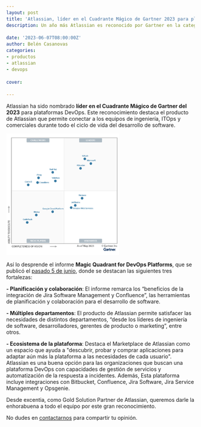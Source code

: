 ```yaml
---
layout: post
title: 'Atlassian, líder en el Cuadrante Mágico de Gartner 2023 para plataformas DevOps'
description: Un año más Atlassian es reconocido por Gartner en la categoría de herramientas para desarrolladores. ¡Te lo contamos!

date: '2023-06-07T08:00:00Z'
author: Belén Casanovas
categories:
- productos
- atlassian
- devops

cover: 

---
```


Atlassian ha sido nombrado **líder en el Cuadrante Mágico de Gartner del 2023** para plataformas DevOps. Este reconocimiento destaca el producto de Atlassian que permite conectar a los equipos de ingeniería, ITOps y comerciales durante todo el ciclo de vida del desarrollo de software. 

<img width="60%" src="/img/posts/2023-07-07-cuadrante-gartner-atlassian-2023.jpg">

Así lo desprende el informe **Magic Quadrant for DevOps Platforms**, que se publicó el <a href="https://www.gartner.com/en/documents/4416199el">pasado 5 de junio</a>, donde se destacan las siguientes tres fortalezas:

**- Planificación y colaboración**: El informe remarca los “beneficios de la integración de Jira Software Management y Confluence”, las herramientas de planificación y colaboración para el desarrollo de software.

**- Múltiples departamentos**: El producto de Atlassian permite satisfacer las necesidades de distintos departamentos, “desde los líderes de ingeniería de software, desarrolladores, gerentes de producto o marketing”, entre otros. 

**- Ecosistema de la plataforma**: Destaca el Marketplace de Atlassian como un espacio que ayuda a "descubrir, probar y comprar aplicaciones para adaptar aún más la plataforma a las necesidades de cada usuario". 
Atlassian es una buena opción para las organizaciones que buscan una plataforma DevOps con capacidades de gestión de servicios y automatización de la respuesta a incidentes. Además, Esta plataforma incluye integraciones con Bitbucket, Confluence, Jira Software, Jira Service Management y Opsgenie. 

Desde excentia, como Gold Solution Partner de Atlassian, queremos darle la enhorabuena a todo el equipo por este gran reconocimiento.

No dudes en [contactarnos](/contacto) para compartir tu opinión.